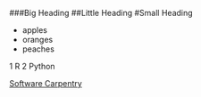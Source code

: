 ###Big Heading
##Little Heading
#Small Heading

- apples
- oranges
- peaches

1 R
2 Python

[Software Carpentry](http://www.software-carpentry.org)

